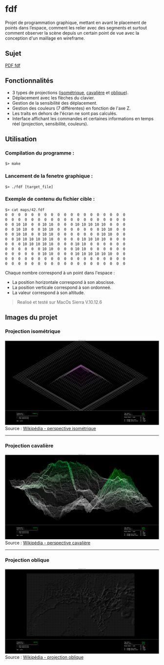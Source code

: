 # fdf

Projet de programmation graphique, mettant en avant le placement de points dans l’espace, comment les relier avec des segments et surtout comment observer la scène depuis un certain point de vue avec la conception d'un maillage en wireframe.

## Sujet

[PDF fdf](https://github.com/Rorothejedi/101_fdf/blob/master/fdf.fr.pdf)

## Fonctionnalités

- 3 types de projections ([isométrique](https://github.com/Rorothejedi/101_fdf/blob/master/README.md#projection-isom%C3%A9trique), [cavalière](https://github.com/Rorothejedi/101_fdf/blob/master/README.md#projection-cavali%C3%A8re) et [oblique](https://github.com/Rorothejedi/101_fdf/blob/master/README.md#projection-oblique)).
- Déplacement avec les flèches du clavier.
- Gestion de la sensibilité des déplacement.
- Gestion des couleurs (7 différentes) en fonction de l'axe Z.
- Les traits en dehors de l'écran ne sont pas calculés.
- Interface affichant les commandes et certaines informations en temps réel (projection, sensibilité, couleurs).

## Utilisation

### Compilation du programme :

```
$> make
```

### Lancement de la fenetre graphique :

```
$> ./fdf [target_file]
```

### Exemple de contenu du fichier cible :

```
$> cat maps/42.fdf
0  0  0  0  0  0  0  0  0  0  0  0  0  0  0  0  0  0  0
0  0  0  0  0  0  0  0  0  0  0  0  0  0  0  0  0  0  0
0  0 10 10  0  0 10 10  0  0  0 10 10 10 10 10  0  0  0
0  0 10 10  0  0 10 10  0  0  0  0  0  0  0 10 10  0  0
0  0 10 10  0  0 10 10  0  0  0  0  0  0  0 10 10  0  0
0  0 10 10 10 10 10 10  0  0  0  0 10 10 10 10  0  0  0
0  0  0 10 10 10 10 10  0  0  0 10 10  0  0  0  0  0  0
0  0  0  0  0  0 10 10  0  0  0 10 10  0  0  0  0  0  0
0  0  0  0  0  0 10 10  0  0  0 10 10 10 10 10 10  0  0
0  0  0  0  0  0  0  0  0  0  0  0  0  0  0  0  0  0  0
0  0  0  0  0  0  0  0  0  0  0  0  0  0  0  0  0  0  0
```
Chaque nombre correspond à un point dans l'espace :
 - La position horizontale correspond à son abscisse.
 - La position verticale correspond à son ordonneé.
 - La valeur correspond à son altitude.

> Realisé et testé sur MacOs Sierra V.10.12.6

## Images du projet

### Projection isométrique

![Image 0 fdf](https://github.com/Rorothejedi/101_fdf/blob/master/img_project/img_project_0.png)
Source : [Wikipédia - perspective isométrique](https://fr.wikipedia.org/wiki/Perspective_isom%C3%A9trique)

------------------------------------

### Projection cavalière

![Image 1 fdf](https://github.com/Rorothejedi/101_fdf/blob/master/img_project/img_project_1.png)
Source : [Wikipédia - perspective cavalière](https://fr.wikipedia.org/wiki/Perspective_cavali%C3%A8re)

------------------------------------

### Projection oblique

![Image 2 fdf](https://github.com/Rorothejedi/101_fdf/blob/master/img_project/img_project_2.png)
Source : [Wikipédia - projection oblique](https://en.wikipedia.org/wiki/Oblique_projection#Cabinet_projection)
